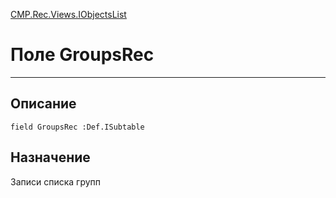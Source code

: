 ﻿---
Link: CMP.Rec.Views.IObjectsList.@GroupsRec
---

<!---  Навигация
[Имя проекта](#) :
-->
[CMP.Rec.Views.IObjectsList](Default)

# Поле GroupsRec
---

## Описание

    field GroupsRec :Def.ISubtable

<!--
## Аргументы{#Args}

### Аргумент1

Описание аргумента 1
-->

## Назначение

Записи списка групп

<!--
## Пример

    GroupsRec...
-->

